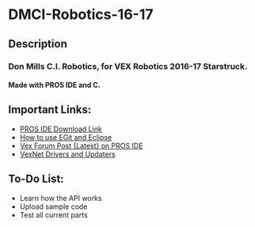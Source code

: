 # DMCI-Robotics-16-17

## Description
### Don Mills C.I. Robotics, for VEX Robotics 2016-17 Starstruck.
#### Made with PROS IDE and C.

## Important Links:
- [PROS IDE Download Link](https://github.com/purduesigbots/purdueros/releases/download/2b10/pros-2b10-windows-setup.exe)
- [How to use EGit and Eclipse](http://eclipsesource.com/blogs/tutorials/egit-tutorial/)
- [Vex Forum Post {Latest} on PROS IDE](http://www.vexforum.com/index.php/17226-pros-for-eclipse-1-6-0-0-announcement/0)
- [VexNet Drivers and Updaters](http://www.vexrobotics.com/vexedr/software/firmware/)

## To-Do List:
- Learn how the API works
- Upload sample code
- Test all current parts